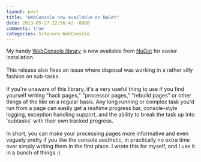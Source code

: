 ```yaml
---
layout: post
title: "WebConsole now available on NuGet"
date: 2013-05-27 22:56:42 -0800
comments: true
categories: Sitecore WebConsole
---
```

My handy <a href="https://github.com/kamsar/Kamsar.WebConsole">WebConsole library</a> is now available from <a href="https://nuget.org/packages/Kamsar.WebConsole">NuGet</a> for easier installation.<br><br>
This release also fixes an issue where disposal was working in a rather silly fashion on sub-tasks.<br><br>
If you're unaware of this library, it's a very useful thing to use if you find yourself writing "hack pages," "processor pages," "rebuild pages" or other things of the like on a regular basis. Any long running or complex task you'd run from a page can easily get a realtime progress bar, console-style logging, exception handling support, and the ability to break the task up into 'subtasks' with their own tracked progress.<br><br>
In short, you can make your processing pages more informative and even vaguely pretty if you like the console aesthetic, in practically no extra time over simply writing them in the first place. I wrote this for myself, and I use it in a bunch of things :)